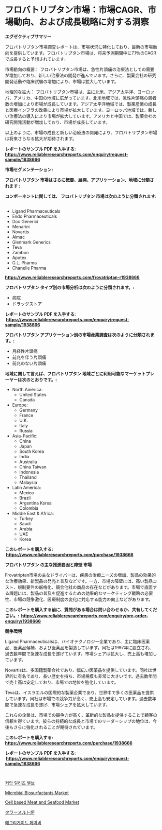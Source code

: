 <p><h1>フロバトリプタン市場：市場CAGR、市場動向、および成長戦略に対する洞察</h1></p><p><strong>エグゼクティブサマリー</strong></p>
<p><p>フロバトリプタン市場調査レポートは、市場状況に特化しており、最新の市場動向を提供しています。フロバトリプタン市場は、将来予測期間中に7.1％のCAGRで成長すると予想されています。</p><p>市場動向の概要： フロバトリプタン市場は、急性片頭痛の治療法としての需要が増加しており、新しい治療法の開発が進んでいます。さらに、製薬会社の研究開発活動や臨床試験の増加により、市場は拡大しています。</p><p>地理的な拡大： フロバトリプタン市場は、主に北米、アジア太平洋、ヨーロッパ、アメリカ、中国の地域に広がっています。北米地域では、急性片頭痛の患者数の増加により市場が成長しています。アジア太平洋地域では、製薬産業の成長と医療インフラの改善により市場が拡大しています。ヨーロッパ地域では、新しい治療法の導入により市場が拡大しています。アメリカと中国では、製薬会社の研究開発活動が増加しており、市場が成長しています。</p><p>以上のように、市場の成長と新しい治療法の開発により、フロバトリプタン市場は将来さらなる拡大が期待されます。</p></p>
<p><strong>レポートのサンプル PDF を入手する: <a href="https://www.reliableresearchreports.com/enquiry/request-sample/1938666">https://www.reliableresearchreports.com/enquiry/request-sample/1938666</a></strong></p>
<p><strong>市場セグメンテーション:</strong></p>
<p><strong> フロバトリプタン 市場はさらに概要、展開、アプリケーション、地域に分類されます :</strong></p>
<p><strong>コンポーネントに関しては、 フロバトリプタン 市場は次のように分類されます: &nbsp;</strong></p>
<p><ul><li>Ligand Pharmaceuticals</li><li>Endo Pharmaceuticals</li><li>Doc Generici</li><li>Menarini</li><li>Novartis</li><li>Almac</li><li>Glenmark Generics</li><li>Teva</li><li>Zambon</li><li>Apotex</li><li>G.L. Pharma</li><li>Chanelle Pharma</li></ul></p>
<p><strong><a href="https://www.reliableresearchreports.com/frovatriptan-r1938666">https://www.reliableresearchreports.com/frovatriptan-r1938666</a></strong></p>
<p><strong> フロバトリプタン タイプ別の市場分析は次のように分類されます。:</strong></p>
<p><ul><li>病院</li><li>ドラッグストア</li></ul></p>
<p><strong>レポートのサンプル PDF を入手する: &nbsp;<a href="https://www.reliableresearchreports.com/enquiry/request-sample/1938666">https://www.reliableresearchreports.com/enquiry/request-sample/1938666</a></strong></p>
<p><strong> フロバトリプタン アプリケーション別の市場産業調査は次のように分類されます。:</strong></p>
<p><ul><li>月経性片頭痛</li><li>前兆を伴う片頭痛</li><li>前兆のない片頭痛</li></ul></p>
<p><strong>地域に関して言えば、フロバトリプタン 地域ごとに利用可能なマーケットプレーヤーは次のとおりです。:</strong></p>
<p><ul>
    <li>
        North America:
        <ul>
            <li>United States</li>
            <li>Canada</li>
        </ul>
    </li>
    <li>
        Europe:
        <ul>
            <li>Germany</li>
            <li>France</li>
            <li>U.K.</li>
            <li>Italy</li>
            <li>Russia</li>
        </ul>
    </li>
    <li>
        Asia-Pacific:
        <ul>
            <li>China</li>
            <li>Japan</li>
            <li>South Korea</li>
            <li>India</li>
            <li>Australia</li>
            <li>China Taiwan</li>
            <li>Indonesia</li>
            <li>Thailand</li>
            <li>Malaysia</li>
        </ul>
    </li>
    <li>
        Latin America:
        <ul>
            <li>Mexico</li>
            <li>Brazil</li>
            <li>Argentina Korea</li>
            <li>Colombia</li>
        </ul>
    </li>
    <li>
        Middle East & Africa:
        <ul>
            <li>Turkey</li>
            <li>Saudi</li>
            <li>Arabia</li>
            <li>UAE</li>
            <li>Korea</li>
        </ul>
    </li>
    </ul></p>
<p><strong>このレポートを購入する: &nbsp;<a href="https://www.reliableresearchreports.com/purchase/1938666">https://www.reliableresearchreports.com/purchase/1938666</a></strong></p>
<p><strong>フロバトリプタン の主な推進要因と障壁 市場</strong></p>
<p><p>Frovatriptan市場の主なドライバーは、疾患の治療ニーズの増加、製品の効果的な治療効果、新製品の発売と普及などです。一方、市場の障壁には、高い製品コスト、規制要件の厳格化、競合他社の商品の存在などがあります。市場で直面する課題には、製品の普及を促進するための効果的なマーケティング戦略の必要性、市場の競争激化、医療制度の変化に対応する能力の向上などがあります。</p></p>
<p><strong>このレポートを購入する前に、質問がある場合は問い合わせるか、共有してください。:&nbsp; <a href="https://www.reliableresearchreports.com/enquiry/pre-order-enquiry/1938666">https://www.reliableresearchreports.com/enquiry/pre-order-enquiry/1938666</a></strong></p>
<p><strong>競争環境</strong></p>
<p><p>Ligand Pharmaceuticalsは、バイオテクノロジー企業であり、主に臨床医薬品、医薬品候補、および医薬品を製造しています。同社は1997年に設立され、過去数年間で急速な成長を遂げています。市場シェアは拡大し、売上高も増加しています。</p><p>Novartisは、多国籍製薬会社であり、幅広い医薬品を提供しています。同社は世界的に有名であり、長い歴史を持ち、市場規模も非常に大きいです。過去数年間で売上高は安定しており、市場での地位を強化しています。</p><p>Tevaは、イスラエルの国際的な製薬企業であり、世界中で多くの医薬品を提供しています。同社は市場での競争力が高く、売上高も安定しています。過去数年間で急速な成長を遂げ、市場シェアを拡大しています。</p><p>これらの企業は、市場での競争力が高く、革新的な製品を提供することで顧客の信頼を得ています。彼らの持続的な成長と市場でのリーダーシップの地位は、今後もさらに強化されることが期待されています。</p></p>
<p><strong>このレポートを購入する: &nbsp; <a href="https://www.reliableresearchreports.com/purchase/1938666">https://www.reliableresearchreports.com/purchase/1938666</a></strong></p>
<p><strong>レポートのサンプル PDF を入手する: &nbsp;<a href="https://www.reliableresearchreports.com/enquiry/request-sample/1938666">https://www.reliableresearchreports.com/enquiry/request-sample/1938666</a></strong><strong></strong></p>
<p>&nbsp;</p>
<p><p><a href="https://github.com/Howaoole34545/Market-Research-Report-List-1/blob/main/508660718398.md">저압 릴리즈 밸브</a></p><p><a href="https://www.linkedin.com/pulse/microbial-biosurfactants-market-analysis-examines-its-scope-bo7te?trackingId=XCbHVAkYhi0p1Mlll3K%2BgA%3D%3D">Microbial Biosurfactants Market</a></p><p><a href="https://github.com/gdfhhhj/Market-Research-Report-List-4/blob/main/cell-based-meat-and-seafood-market.md">Cell based Meat and Seafood Market</a></p><p><a href="https://medium.com/@jacksonwiza1924/%E5%A1%94%E5%9E%8B%E6%BA%B6%E8%A7%A3%E7%82%89%E5%B8%82%E5%A0%B4%E8%A6%8F%E6%A8%A1%E3%81%A8%E5%B8%82%E5%A0%B4%E3%83%88%E3%83%AC%E3%83%B3%E3%83%89-%E5%AE%8C%E5%85%A8%E3%81%AA%E6%A5%AD%E7%95%8C%E6%A6%82%E8%A6%81-2024%E5%B9%B4%E3%81%8B%E3%82%892031%E5%B9%B4-6f25aae77696">タワーメルト炉</a></p><p><a href="https://github.com/JackieFauhey9089475/Market-Research-Report-List-1/blob/main/116486618399.md">애그리게이트 페이버</a></p></p>